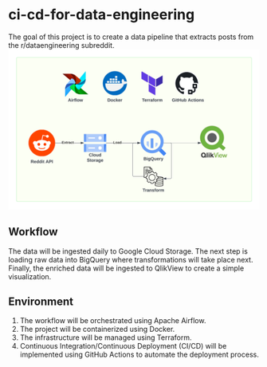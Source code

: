 # ci-cd-for-data-engineering
The goal of this project is to create a data pipeline that extracts posts from the r/dataengineering subreddit.<br>
![Alt text](de-proj-diagram.png "Project diagram")
## Workflow
The data will be ingested daily to Google Cloud Storage. The next step is loading raw data into BigQuery where transformations will take place next. Finally, the enriched data will be ingested to QlikView to create a simple visualization.<br>
## Environment
1. The workflow will be orchestrated using Apache Airflow.<br>
2. The project will be containerized using Docker.<br>
3. The infrastructure will be managed using Terraform. <br>
4. Continuous Integration/Continuous Deployment (CI/CD) will be implemented using GitHub Actions to automate the deployment process.<br>